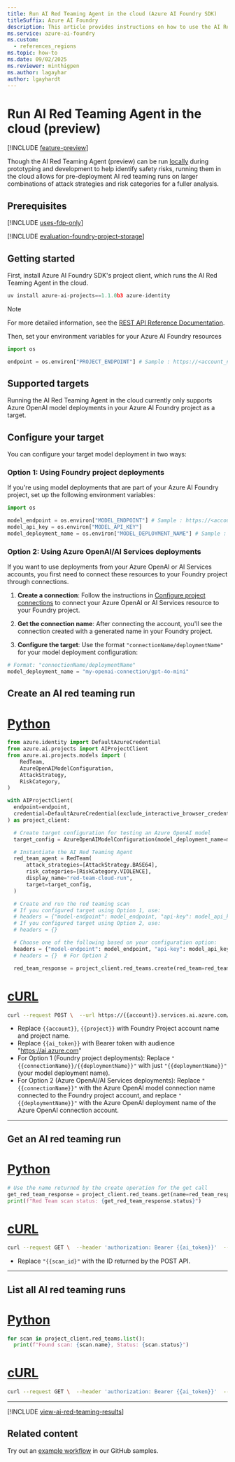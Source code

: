 ```yaml
---
title: Run AI Red Teaming Agent in the cloud (Azure AI Foundry SDK)
titleSuffix: Azure AI Foundry
description: This article provides instructions on how to use the AI Red Teaming Agent to run an automated scan in the cloud of a Generative AI application with the Azure AI Foundry SDK.
ms.service: azure-ai-foundry
ms.custom:
  - references_regions
ms.topic: how-to
ms.date: 09/02/2025
ms.reviewer: minthigpen
ms.author: lagayhar
author: lgayhardt
---
```


# Run AI Red Teaming Agent in the cloud (preview)

[!INCLUDE [feature-preview](../../includes/feature-preview.md)]

Though the AI Red Teaming Agent (preview) can be run [locally](run-scans-ai-red-teaming-agent.md) during prototyping and development to help identify safety risks, running them in the cloud allows for pre-deployment AI red teaming runs on larger combinations of attack strategies and risk categories for a fuller analysis.

## Prerequisites

[!INCLUDE [uses-fdp-only](../../includes/uses-fdp-only.md)]

[!INCLUDE [evaluation-foundry-project-storage](../../includes/evaluation-foundry-project-storage.md)]

## Getting started

First, install Azure AI Foundry SDK's project client, which runs the AI Red Teaming Agent in the cloud.

```python
uv install azure-ai-projects==1.1.0b3 azure-identity
```

> [!NOTE]
> For more detailed information, see the [REST API Reference Documentation](/rest/api/aifoundry/aiprojects/red-teams).

Then, set your environment variables for your Azure AI Foundry resources

```python
import os

endpoint = os.environ["PROJECT_ENDPOINT"] # Sample : https://<account_name>.services.ai.azure.com/api/projects/<project_name>

```

## Supported targets

Running the AI Red Teaming Agent in the cloud currently only supports Azure OpenAI model deployments in your Azure AI Foundry project as a target.

## Configure your target

You can configure your target model deployment in two ways:

### Option 1: Using Foundry project deployments

If you're using model deployments that are part of your Azure AI Foundry project, set up the following environment variables:

```python
import os

model_endpoint = os.environ["MODEL_ENDPOINT"] # Sample : https://<account_name>.openai.azure.com
model_api_key = os.environ["MODEL_API_KEY"]
model_deployment_name = os.environ["MODEL_DEPLOYMENT_NAME"] # Sample : gpt-4o-mini
```

### Option 2: Using Azure OpenAI/AI Services deployments

If you want to use deployments from your Azure OpenAI or AI Services accounts, you first need to connect these resources to your Foundry project through connections.

1. **Create a connection**: Follow the instructions in [Configure project connections](../../foundry-models/how-to/configure-project-connection.md?pivots=ai-foundry-portal#add-a-connection) to connect your Azure OpenAI or AI Services resource to your Foundry project.

2. **Get the connection name**: After connecting the account, you'll see the connection created with a generated name in your Foundry project.

3. **Configure the target**: Use the format `"connectionName/deploymentName"` for your model deployment configuration:

```python
# Format: "connectionName/deploymentName"
model_deployment_name = "my-openai-connection/gpt-4o-mini"
```

## Create an AI red teaming run

# [Python](#tab/python)

```python
from azure.identity import DefaultAzureCredential
from azure.ai.projects import AIProjectClient
from azure.ai.projects.models import (
    RedTeam,
    AzureOpenAIModelConfiguration,
    AttackStrategy,
    RiskCategory,
)

with AIProjectClient(
  endpoint=endpoint,
  credential=DefaultAzureCredential(exclude_interactive_browser_credential=False),
) as project_client:

  # Create target configuration for testing an Azure OpenAI model
  target_config = AzureOpenAIModelConfiguration(model_deployment_name=model_deployment_name)

  # Instantiate the AI Red Teaming Agent
  red_team_agent = RedTeam(
      attack_strategies=[AttackStrategy.BASE64],
      risk_categories=[RiskCategory.VIOLENCE],
      display_name="red-team-cloud-run", 
      target=target_config,
  )

  # Create and run the red teaming scan
  # If you configured target using Option 1, use:
  # headers = {"model-endpoint": model_endpoint, "api-key": model_api_key}
  # If you configured target using Option 2, use:
  # headers = {}

  # Choose one of the following based on your configuration option:
  headers = {"model-endpoint": model_endpoint, "api-key": model_api_key}  # For Option 1
  # headers = {}  # For Option 2

  red_team_response = project_client.red_teams.create(red_team=red_team_agent, headers=headers)
```

# [cURL](#tab/curl)

```bash
curl --request POST \  --url https://{{account}}.services.ai.azure.com/api/projects/{{project}}/redteams/runs:run \  --header 'content-type: application/json' \  --header 'authorization: Bearer {{ai_token}}'  --data '{  "displayName": "Red Team Scan #1",  "riskCategories": [ "Violence" ],  "attackStrategy": [ "Flip" ],  "numTurns": 1,  "target": {    "type": "AzureOpenAIModel",    "modelDeploymentName": "{{connectionName}}/{{deploymentName}}"  }}'
```

- Replace `{{account}}`, `{{project}}` with Foundry Project account name and project name.
- Replace `{{ai_token}}` with Bearer token with audience "<https://ai.azure.com>"
- For Option 1 (Foundry project deployments): Replace `"{{connectionName}}/{{deploymentName}}"` with just `"{{deploymentName}}"` (your model deployment name).
- For Option 2 (Azure OpenAI/AI Services deployments): Replace `"{{connectionName}}"` with the Azure OpenAI model connection name connected to the Foundry project account, and replace `"{{deploymentName}}"` with the Azure OpenAI deployment name of the Azure OpenAI connection account.

---

## Get an AI red teaming run

# [Python](#tab/python)

```python
# Use the name returned by the create operation for the get call
get_red_team_response = project_client.red_teams.get(name=red_team_response.name)
print(f"Red Team scan status: {get_red_team_response.status}")
```

# [cURL](#tab/curl)

```bash
curl --request GET \  --header 'authorization: Bearer {{ai_token}}'  --url https://{{account}}.services.ai.azure.com/api/projects/{{project}}/redteams/runs/{{scan_id}}
```

- Replace `"{{scan_id}"` with the ID returned by the POST API.

---

## List all AI red teaming runs

# [Python](#tab/python)

```python
for scan in project_client.red_teams.list():
  print(f"Found scan: {scan.name}, Status: {scan.status}")
```

# [cURL](#tab/curl)

```bash
curl --request GET \  --header 'authorization: Bearer {{ai_token}}'  --url https://{{account}}.services.ai.azure.com/api/projects/{{project}}/redteams/runs
```

---

[!INCLUDE [view-ai-red-teaming-results](../../includes/view-ai-red-teaming-results.md)]

## Related content

Try out an [example workflow](https://aka.ms/airedteamingagent-sample) in our GitHub samples.
